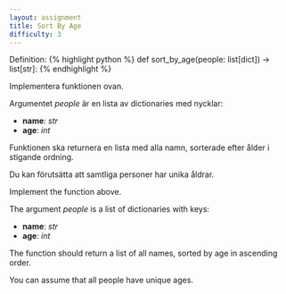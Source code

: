 ```yaml
---
layout: assignment
title: Sort By Age
difficulty: 3
---
```

Definition:
{% highlight python %}
def sort_by_age(people: list[dict]) -> list[str]:
{% endhighlight %}

<div class="swedish" markdown="1">
Implementera funktionen ovan.

Argumentet *people* är en lista av dictionaries med nycklar:
- **name**: *str*
- **age**: *int*

Funktionen ska returnera en lista med alla namn, sorterade efter ålder i stigande ordning.

Du kan förutsätta att samtliga personer har unika åldrar.
</div>

<div class="english" markdown="1">
Implement the function above.

The argument *people* is a list of dictionaries with keys:
- **name**: *str*
- **age**: *int*

The function should return a list of all names, sorted by age in ascending order.

You can assume that all people have unique ages.
</div>

<script>

function randint(a, b) {
    return Math.floor(Math.random() * (b - a + 1)) + a
}

const names = [
  "Erik",
  "Anna",
  "Johan",
  "Elsa",
  "Lars",
  "Sara",
  "Oskar",
  "Maja",
  "Nils",
  "Emilia"
]

const solution = `

def sort_by_age(people):
    people_sorted = sorted(people, key=lambda p: p["age"])
    return [person['name'] for person in people_sorted]

`

new Assignment(
    "sort_by_age",
    () => {
        const args = [[]]
        const num_of_people = randint(3, 6)

        const previous_ages = [null]
        const previous_names = [null]
        while (args[0].length < num_of_people) {
            let name = null
            let age = null

            while (true) {
                name = names[randint(0, names.length-1)]
                if (!previous_names.includes(name)) {
                    previous_names.push(name)
                    break
                }
            }

            while (true) {
                age = randint(20, 60)
                if (!previous_ages.includes(age)) {
                    previous_ages.push(age)
                    break
                }
            }

            args[0].push({name, age})
        }
        return args
    },
    solution
)

</script>
